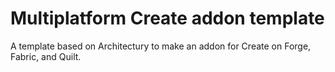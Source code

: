 # Multiplatform Create addon template
A template based on Architectury to make an addon for Create on Forge, Fabric, and Quilt.